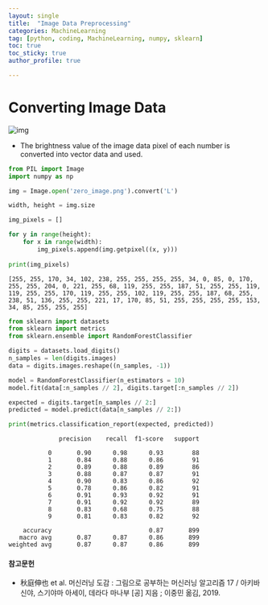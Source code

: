 ```yaml
---
layout: single
title:  "Image Data Preprocessing"
categories: MachineLearning
tag: [python, coding, MachineLearning, numpy, sklearn]
toc: true
toc_sticky: true
author_profile: true

---
```


# Converting Image Data

![img](/images/2022-04-13-Data_Preprocessing_of_Documents/MNIST.png)

- The brightness value of the image data pixel of each number is converted into vector data and used.


```python
from PIL import Image
import numpy as np

img = Image.open('zero_image.png').convert('L')

width, height = img.size

img_pixels = []

for y in range(height):
    for x in range(width):
        img_pixels.append(img.getpixel((x, y)))
        
print(img_pixels)
```

    [255, 255, 170, 34, 102, 238, 255, 255, 255, 255, 34, 0, 85, 0, 170, 255, 255, 204, 0, 221, 255, 68, 119, 255, 255, 187, 51, 255, 255, 119, 119, 255, 255, 170, 119, 255, 255, 102, 119, 255, 255, 187, 68, 255, 238, 51, 136, 255, 255, 221, 17, 170, 85, 51, 255, 255, 255, 255, 153, 34, 85, 255, 255, 255]
    


```python
from sklearn import datasets
from sklearn import metrics
from sklearn.ensemble import RandomForestClassifier

digits = datasets.load_digits()
n_samples = len(digits.images)
data = digits.images.reshape((n_samples, -1))

model = RandomForestClassifier(n_estimators = 10)
model.fit(data[:n_samples // 2], digits.target[:n_samples // 2])

expected = digits.target[n_samples // 2:]
predicted = model.predict(data[n_samples // 2:])

print(metrics.classification_report(expected, predicted))
```

                  precision    recall  f1-score   support
    
               0       0.90      0.98      0.93        88
               1       0.84      0.88      0.86        91
               2       0.89      0.88      0.89        86
               3       0.88      0.87      0.87        91
               4       0.90      0.83      0.86        92
               5       0.78      0.86      0.82        91
               6       0.91      0.93      0.92        91
               7       0.91      0.92      0.92        89
               8       0.83      0.68      0.75        88
               9       0.81      0.83      0.82        92
    
        accuracy                           0.87       899
       macro avg       0.87      0.87      0.86       899
    weighted avg       0.87      0.87      0.86       899
    
    
#### 참고문헌

- 秋庭伸也 et al. 머신러닝 도감 : 그림으로 공부하는 머신러닝 알고리즘 17 / 아키바 신야, 스기야마 아세이, 데라다 마나부 [공] 지음 ; 이중민 옮김, 2019.
